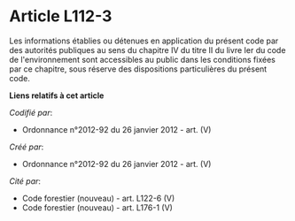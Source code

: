 # Article L112-3

Les informations établies ou détenues en application du présent code par des autorités publiques au sens du chapitre IV du
titre II du livre Ier du code de l'environnement sont accessibles au public dans les conditions fixées par ce chapitre, sous
réserve des dispositions particulières du présent code.

**Liens relatifs à cet article**

_Codifié par_:

  - Ordonnance n°2012-92 du 26 janvier 2012 - art. (V)

_Créé par_:

  - Ordonnance n°2012-92 du 26 janvier 2012 - art. (V)

_Cité par_:

  - Code forestier (nouveau) - art. L122-6 (V)
  - Code forestier (nouveau) - art. L176-1 (V)
